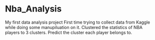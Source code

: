 # Nba_Analysis
My first data analysis project
First time trying to collect data from Kaggle while doing some manupiluation on it.
Clustered the statistics of NBA players to 3 clusters.
Predict the cluster each player belongs to.

